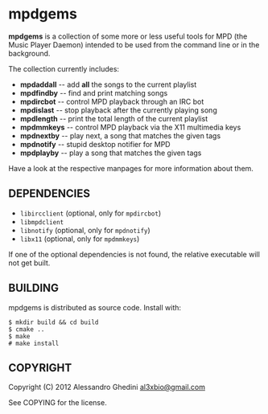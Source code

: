 mpdgems
=======

**mpdgems** is a collection of some more or less useful tools for MPD (the
Music Player Daemon) intended to be used from the command line or in the background.

The collection currently includes:

 * **mpdaddall** -- add __all__ the songs to the current playlist
 * **mpdfindby** -- find and print matching songs
 * **mpdircbot** -- control MPD playback through an IRC bot
 * **mpdislast** -- stop playback after the currently playing song
 * **mpdlength** -- print the total length of the current playlist
 * **mpdmmkeys** -- control MPD playback via the X11 multimedia keys
 * **mpdnextby** -- play next, a song that matches the given tags
 * **mpdnotify** -- stupid desktop notifier for MPD
 * **mpdplayby** -- play a song that matches the given tags

Have a look at the respective manpages for more information about them.

## DEPENDENCIES

 * `libircclient` (optional, only for `mpdircbot`)
 * `libmpdclient`
 * `libnotify` (optional, only for `mpdnotify`)
 * `libx11` (optional, only for `mpdmmkeys`)

If one of the optional dependencies is not found, the relative executable will
not get built.

## BUILDING

mpdgems is distributed as source code. Install with:

~~~~
$ mkdir build && cd build
$ cmake ..
$ make
# make install
~~~~

## COPYRIGHT

Copyright (C) 2012 Alessandro Ghedini <al3xbio@gmail.com>

See COPYING for the license.
